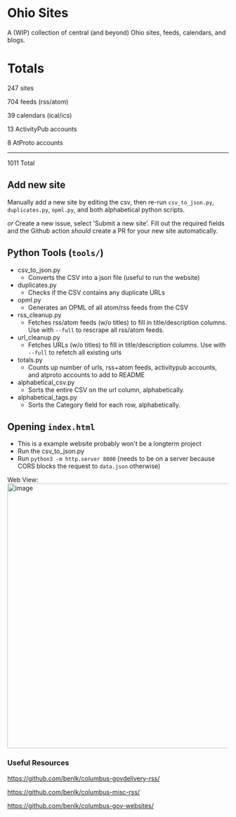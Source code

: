 # Ohio Sites
A (WIP) collection of central (and beyond) Ohio sites, feeds, calendars, and blogs.

# Totals

247 sites

704 feeds (rss/atom)

39 calendars (ical/ics)

13 ActivityPub accounts

8 AtProto accounts

---
1011 Total

## Add new site
Manually add a new site by editing the csv, then re-run `csv_to_json.py`, `duplicates.py`, `opml.py`, and both alphabetical python scripts.

*or* Create a new issue, select 'Submit a new site'. Fill out the required fields and the Github action *should* create a PR for your new site automatically.

## Python Tools (`tools/`)

- csv_to_json.py
  - Converts the CSV into a json file (useful to run the website)
- duplicates.py
  - Checks if the CSV contains any duplicate URLs
- opml.py
  - Generates an OPML of all atom/rss feeds from the CSV
- rss_cleanup.py
  - Fetches rss/atom feeds (w/o titles) to fill in title/description columns. Use with `--full` to rescrape all rss/atom feeds.
- url_cleanup.py
  - Fetches URLs (w/o titles) to fill in title/description columns. Use with `--full` to refetch all existing urls
- totals.py
  - Counts up number of urls, rss+atom feeds, activitypub accounts, and atproto accounts to add to README
- alphabetical_csv.py
  - Sorts the entire CSV on the url column, alphabetically.
- alphabetical_tags.py
  - Sorts the Category field for each row, alphabetically.

## Opening `index.html`
- This is a example website probably won't be a longterm project
- Run the csv_to_json.py
- Run `python3 -m http.server 8000` (needs to be on a server because CORS blocks the request to `data.json` otherwise)

Web View:
<img width="1857" height="601" alt="image" src="https://github.com/user-attachments/assets/4ed67880-7ac6-4b37-bec5-6087425990a7" />

### Useful Resources
https://github.com/benlk/columbus-govdelivery-rss/

https://github.com/benlk/columbus-misc-rss/

https://github.com/benlk/columbus-gov-websites/
